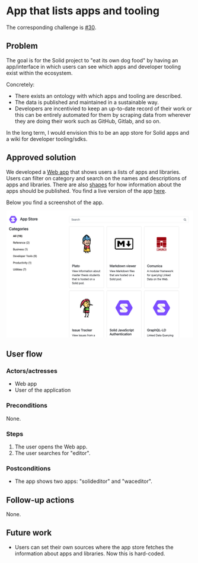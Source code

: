 # App that lists apps and tooling

The corresponding challenge is [#30](https://github.com/SolidLabResearch/Challenges/issues/30).

## Problem

The goal is for the Solid project to "eat its own dog food" by having an app/interface in which users can see 
which apps and developer tooling exist within the ecosystem.

Concretely:
- There exists an ontology with which apps and tooling are described.
- The data is published and maintained in a sustainable way.
- Developers are incentivied to keep an up-to-date record of their work 
or this can be entirely automated for them by scraping data from wherever they are doing their work such as GitHub, Gitlab, and so on.

In the long term, I would envision this to be an app store for Solid apps and a wiki for developer tooling/sdks.

## Approved solution

We developed a [Web app](https://github.com/KNowledgeOnWebScale/solid-app-store/) that
shows users a lists of apps and libraries.
Users can filter on category and search on the names and descriptions of apps and libraries.
There are also [shapes](https://github.com/KNowledgeOnWebScale/solid-app-store#how-to-add-app-to-store) 
for how information about the apps should be published.
You find a live version of the app [here](https://solid-app-store.netlify.app/).

Below you find a screenshot of the app.

![img.png](img/solid-app-store.png)

## User flow

### Actors/actresses

- Web app
- User of the application

### Preconditions

None.

### Steps

1. The user opens the Web app.
2. The user searches for "editor".

### Postconditions

- The app shows two apps: "solideditor" and "waceditor".

## Follow-up actions

None.

## Future work

- Users can set their own sources where the app store fetches the information about apps and libraries.
Now this is hard-coded.

